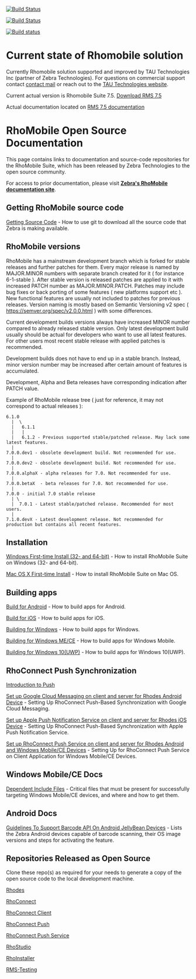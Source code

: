 [![Build Status](https://dev.azure.com/TauPlatform/rhodes/_apis/build/status/rhomobile.rhodes?branchName=master)](https://dev.azure.com/TauPlatform/rhodes/_build/latest?definitionId=1&branchName=master)

[![Build Status](https://travis-ci.org/rhomobile/rhodes.svg?branch=master)](https://travis-ci.org/rhomobile/rhodes)

[![Build status](https://ci.appveyor.com/api/projects/status/4c1uqndnfau9c8hq/branch/master?svg=true)](https://ci.appveyor.com/project/alex-epifanoff/rhodes/branch/master)

# Current state of Rhomobile solution

Currently Rhomobile solution supported and improved by TAU Technologies Inc (partner of Zebra Technologies).
For questions on commercial support contact [contact mail](mailto:info@tau-platform.com) or reach out to the [TAU Technologies website](http://tau-platform.com).

Current actual version is Rhomobile Suite 7.5. [Download RMS 7.5](http://tau-platform.com/developers/downloads/)

Actual documentation located on [RMS 7.5 documentation](http://docs.tau-platform.com/en/7.5/home)


# RhoMobile Open Source Documentation

This page contains links to documentation and source-code repositories for the RhoMobile Suite, which has been released by Zebra Technologies to the open source community.

For access to prior documentation, please visit **[Zebra's RhoMobile documentation site](http://docs.rhomobile.com/en/5.4/guide/welcome)**.


## Getting RhoMobile source code

[Getting Source Code](https://github.com/rhomobile/rhodes/blob/master/doc/oss/getting_source_code.md) - How to use git to download all the source code that Zebra is making available.

## RhoMobile versions

RhoMobile has a mainstream development branch which is forked for stable releases and further patches for them.
Every major release is named by MAJOR.MINOR numbers with separate branch created for it ( for instance 6-1-stable ).
After stable version is released patches are applied to it with increased PATCH number as MAJOR.MINOR.PATCH.
Patches may include bug fixes or back porting of some features ( new platforms support etc ). New functional features are usually not included to patches for previous releases.
Version naming is mostly based on Semantic Versioning v2 spec ( https://semver.org/spec/v2.0.0.html ) with some differences.

Current development builds versions always have increased MINOR number compared to already released stable version. Only latest development build usually should be actual for developers who want to use all latest features. For other users most recent stable release with applied patches is recommended.

Development builds does not have to end up in a stable branch. Instead, minor version number may be increased after certain amount of features is accumulated.

Development, Alpha and Beta releases have corresponding indication after PATCH value.

Example of RhoMobile release tree ( just for reference, it may not correspond to actual releases ):

```
6.1.0
  |  \
  |   6.1.1
  |   |
  |   6.1.2 - Previous supported stable/patched release. May lack some latest features.
  |
7.0.0.dev1 - obsolete development build. Not recommended for use.
  |
7.0.0.dev2 - obsolete development build. Not recommended for use.
  |
7.0.0.alphaX - alpha releases for 7.0. Not recommended for use.
  |
7.0.0.betaX  - beta releases for 7.0. Not recommended for use.
  |
7.0.0 - initial 7.0 stable release
  | \
  |  7.0.1 - Latest stable/patched release. Recommended for most users.
  |
7.1.0.devX - Latest development release. Not recommended for production but contains all recent features.
```

## Installation

[Windows First-time Install (32- and 64-bit)](http://docs.tau-platform.com/en/7.0/guide/rhomobile-install#windows-first-time-install-32--and-64-bit) - How to install RhoMobile Suite on Windows (32- and 64-bit).

[Mac OS X First-time Install](http://docs.tau-platform.com/en/7.0/guide/rhomobile-install#mac-os-x-first-time-install) - How to install RhoMobile Suite on Mac OS.

## Building apps

[Build for Android](http://docs.tau-platform.com/en/7.0/guide/build_android) - How to build apps for Android.

[Build for iOS](http://docs.tau-platform.com/en/7.0/guide/build_ios) - How to build apps for iOS.

[Building for Windows](http://docs.tau-platform.com/en/7.0/guide/build_win) - How to build apps for Windows.

[Building for Windows ME/CE](http://docs.tau-platform.com/en/7.0/guide/build_wm) - How to build apps for Windows Mobile.

[Building for Windows 10(UWP)](http://docs.tau-platform.com/en/7.0/guide/build_uwp) - How to build apps for Windows 10(UWP).


## RhoConnect Push Synchronization
[Introduction to Push](http://docs.tau-platform.com/en/7.0/rhoconnect/push)

[Set up Google Cloud Messaging on client and server for Rhodes Android Device](http://docs.tau-platform.com/en/7.0/rhoconnect/push-client-setup-android) - Setting Up RhoConnect Push-Based Synchronization with Google Cloud Messaging.

[Set up Apple Push Notification Service on client and server for Rhodes iOS Device](http://docs.tau-platform.com/en/7.0/rhoconnect/push-client-setup-ios) - Setting Up RhoConnect Push-Based Synchronization with Apple Push Notification Service.

[Set up RhoConnect Push Service on client and server for Rhodes Android and Windows Mobile/CE Devices](http://docs.tau-platform.com/en/7.0/rhoconnect/push-client-setup-rps) - Setting Up for RhoConnect Push Service on Client Application for Windows Mobile/CE Devices.


## Windows Mobile/CE Docs

[Dependent Include Files](https://github.com/rhomobile/rhodes/blob/master/doc/oss/WM_CE_Dependent_Include_Files.md) - Critical files that must be present for successfully targeting Windows Mobile/CE devices, and where and how to get them.


## Android Docs

[Guidelines To Support Barcode API On Android JellyBean Devices](https://github.com/rhomobile/rhodes/blob/master/doc/oss/Barcode_support_doc.md) - Lists the Zebra Android devices capable of barcode scanning, their OS image versions and steps for activating the feature.


## Repositories Released as Open Source

Clone these repo(s) as required for your needs to generate a copy of the open source code to the local development machine.

[Rhodes](https://github.com/rhomobile/rhodes/)

[RhoConnect](https://github.com/rhomobile/rhoconnect/)

[RhoConnect Client](https://github.com/rhomobile/rhoconnect-client/)

[RhoConnect Push](https://github.com/rhomobile/rhoconnect-push)

[RhoConnect Push Service](https://github.com/rhomobile/rhoconnect-push-service)

[RhoStudio](https://github.com/rhomobile/rhostudio/)

[RhoInstaller](https://github.com/rhomobile/rhoinstaller/)

[RMS-Testing](https://github.com/rhomobile/RMS-Testing)
